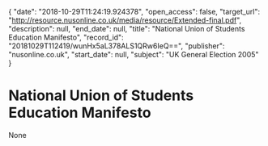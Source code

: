 {
  "date": "2018-10-29T11:24:19.924378", 
  "open_access": false, 
  "target_url": "http://resource.nusonline.co.uk/media/resource/Extended-final.pdf", 
  "description": null, 
  "end_date": null, 
  "title": "National Union of Students Education Manifesto", 
  "record_id": "20181029T112419/wunHx5aL378ALS1QRw6IeQ==", 
  "publisher": "nusonline.co.uk", 
  "start_date": null, 
  "subject": "UK General Election 2005"
}

# National Union of Students Education Manifesto

None